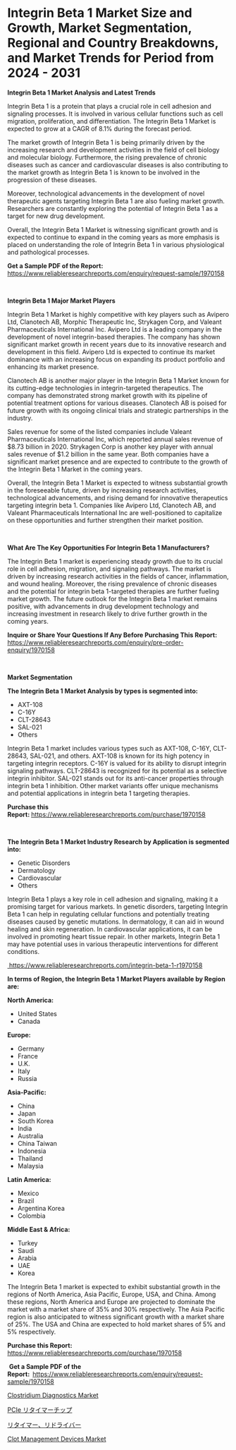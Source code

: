 <p><h1>Integrin Beta 1 Market Size and Growth, Market Segmentation, Regional and Country Breakdowns, and Market Trends for Period from 2024 -  2031</h1></p><p><strong>Integrin Beta 1 Market Analysis and Latest Trends</strong></p>
<p><p>Integrin Beta 1 is a protein that plays a crucial role in cell adhesion and signaling processes. It is involved in various cellular functions such as cell migration, proliferation, and differentiation. The Integrin Beta 1 Market is expected to grow at a CAGR of 8.1% during the forecast period.</p><p>The market growth of Integrin Beta 1 is being primarily driven by the increasing research and development activities in the field of cell biology and molecular biology. Furthermore, the rising prevalence of chronic diseases such as cancer and cardiovascular diseases is also contributing to the market growth as Integrin Beta 1 is known to be involved in the progression of these diseases.</p><p>Moreover, technological advancements in the development of novel therapeutic agents targeting Integrin Beta 1 are also fueling market growth. Researchers are constantly exploring the potential of Integrin Beta 1 as a target for new drug development.</p><p>Overall, the Integrin Beta 1 Market is witnessing significant growth and is expected to continue to expand in the coming years as more emphasis is placed on understanding the role of Integrin Beta 1 in various physiological and pathological processes.</p></p>
<p><strong>Get a Sample PDF of the Report:&nbsp;</strong> <a href="https://www.reliableresearchreports.com/enquiry/request-sample/1970158">https://www.reliableresearchreports.com/enquiry/request-sample/1970158</a></p>
<p>&nbsp;</p>
<p><strong>Integrin Beta 1 Major Market Players</strong></p>
<p><p>Integrin Beta 1 Market is highly competitive with key players such as Avipero Ltd, Clanotech AB, Morphic Therapeutic Inc, Strykagen Corp, and Valeant Pharmaceuticals International Inc. Avipero Ltd is a leading company in the development of novel integrin-based therapies. The company has shown significant market growth in recent years due to its innovative research and development in this field. Avipero Ltd is expected to continue its market dominance with an increasing focus on expanding its product portfolio and enhancing its market presence.</p><p>Clanotech AB is another major player in the Integrin Beta 1 Market known for its cutting-edge technologies in integrin-targeted therapeutics. The company has demonstrated strong market growth with its pipeline of potential treatment options for various diseases. Clanotech AB is poised for future growth with its ongoing clinical trials and strategic partnerships in the industry.</p><p>Sales revenue for some of the listed companies include Valeant Pharmaceuticals International Inc, which reported annual sales revenue of $8.73 billion in 2020. Strykagen Corp is another key player with annual sales revenue of $1.2 billion in the same year. Both companies have a significant market presence and are expected to contribute to the growth of the Integrin Beta 1 Market in the coming years.</p><p>Overall, the Integrin Beta 1 Market is expected to witness substantial growth in the foreseeable future, driven by increasing research activities, technological advancements, and rising demand for innovative therapeutics targeting integrin beta 1. Companies like Avipero Ltd, Clanotech AB, and Valeant Pharmaceuticals International Inc are well-positioned to capitalize on these opportunities and further strengthen their market position.</p></p>
<p>&nbsp;</p>
<p><strong>What Are The Key Opportunities For Integrin Beta 1 Manufacturers?</strong></p>
<p><p>The Integrin Beta 1 market is experiencing steady growth due to its crucial role in cell adhesion, migration, and signaling pathways. The market is driven by increasing research activities in the fields of cancer, inflammation, and wound healing. Moreover, the rising prevalence of chronic diseases and the potential for integrin beta 1-targeted therapies are further fueling market growth. The future outlook for the Integrin Beta 1 market remains positive, with advancements in drug development technology and increasing investment in research likely to drive further growth in the coming years.</p></p>
<p><strong>Inquire or Share Your Questions If Any Before Purchasing This Report:</strong> <a href="https://www.reliableresearchreports.com/enquiry/pre-order-enquiry/1970158">https://www.reliableresearchreports.com/enquiry/pre-order-enquiry/1970158</a></p>
<p>&nbsp;</p>
<p><strong>Market Segmentation</strong></p>
<p><strong>The Integrin Beta 1 Market Analysis by types is segmented into:</strong></p>
<p><ul><li>AXT-108</li><li>C-16Y</li><li>CLT-28643</li><li>SAL-021</li><li>Others</li></ul></p>
<p><p>Integrin Beta 1 market includes various types such as AXT-108, C-16Y, CLT-28643, SAL-021, and others. AXT-108 is known for its high potency in targeting integrin receptors. C-16Y is valued for its ability to disrupt integrin signaling pathways. CLT-28643 is recognized for its potential as a selective integrin inhibitor. SAL-021 stands out for its anti-cancer properties through integrin beta 1 inhibition. Other market variants offer unique mechanisms and potential applications in integrin beta 1 targeting therapies.</p></p>
<p><strong>Purchase this Report:&nbsp;</strong><a href="https://www.reliableresearchreports.com/purchase/1970158">https://www.reliableresearchreports.com/purchase/1970158</a></p>
<p>&nbsp;</p>
<p><strong>The Integrin Beta 1 Market Industry Research by Application is segmented into:</strong></p>
<p><ul><li>Genetic Disorders</li><li>Dermatology</li><li>Cardiovascular</li><li>Others</li></ul></p>
<p><p>Integrin Beta 1 plays a key role in cell adhesion and signaling, making it a promising target for various markets. In genetic disorders, targeting Integrin Beta 1 can help in regulating cellular functions and potentially treating diseases caused by genetic mutations. In dermatology, it can aid in wound healing and skin regeneration. In cardiovascular applications, it can be involved in promoting heart tissue repair. In other markets, Integrin Beta 1 may have potential uses in various therapeutic interventions for different conditions.</p></p>
<p><a href="https://www.reliableresearchreports.com/integrin-beta-1-r1970158">&nbsp;https://www.reliableresearchreports.com/integrin-beta-1-r1970158</a></p>
<p><strong>In terms of Region, the Integrin Beta 1 Market Players available by Region are:</strong></p>
<p>
    <p> <strong> North America: </strong>
        <ul>
            <li>United States</li>
            <li>Canada</li>
        </ul>
        </p> 
    <p> <strong> Europe: </strong>
        <ul>
            <li>Germany</li>
            <li>France</li>
            <li>U.K.</li>
            <li>Italy</li>
            <li>Russia</li>
        </ul>
        </p> 
    <p> <strong> Asia-Pacific: </strong>
        <ul>
            <li>China</li>
            <li>Japan</li>
            <li>South Korea</li>
            <li>India</li>
            <li>Australia</li>
            <li>China Taiwan</li>
            <li>Indonesia</li>
            <li>Thailand</li>
            <li>Malaysia</li>
        </ul>
        </p> 
    <p> <strong> Latin America: </strong>
        <ul>
            <li>Mexico</li>
            <li>Brazil</li>
            <li>Argentina Korea</li>
            <li>Colombia</li>
        </ul>
        </p> 
    <p> <strong> Middle East & Africa: </strong>
        <ul>
            <li>Turkey</li>
            <li>Saudi</li>
            <li>Arabia</li>
            <li>UAE</li>
            <li>Korea</li>
        </ul>
    </p>
    </p>
<p><p>The Integrin Beta 1 market is expected to exhibit substantial growth in the regions of North America, Asia Pacific, Europe, USA, and China. Among these regions, North America and Europe are projected to dominate the market with a market share of 35% and 30% respectively. The Asia Pacific region is also anticipated to witness significant growth with a market share of 25%. The USA and China are expected to hold market shares of 5% and 5% respectively.</p></p>
<p><strong>Purchase this Report: </strong><a href="https://www.reliableresearchreports.com/purchase/1970158">https://www.reliableresearchreports.com/purchase/1970158</a></p>
<p>&nbsp;<strong>Get a Sample PDF of the Report:&nbsp;&nbsp;</strong><a href="https://www.reliableresearchreports.com/enquiry/request-sample/1970158">https://www.reliableresearchreports.com/enquiry/request-sample/1970158</a></p>
<p><strong></strong></p>
<p><p><a href="https://github.com/ayamgoreng5458/Market-Research-Report-List-1/blob/main/clostridium-diagnostics-market.md">Clostridium Diagnostics Market</a></p><p><a href="https://github.com/avwofrml53535/Market-Research-Report-List-3/blob/main/6455577177664.md">PCIe リタイマーチップ</a></p><p><a href="https://github.com/JanickJohns/Market-Research-Report-List-1/blob/main/5150774177663.md">リタイマー、リドライバー</a></p><p><a href="https://github.com/nigngrjl95/Market-Research-Report-List-1/blob/main/clot-management-devices-market.md">Clot Management Devices Market</a></p></p>